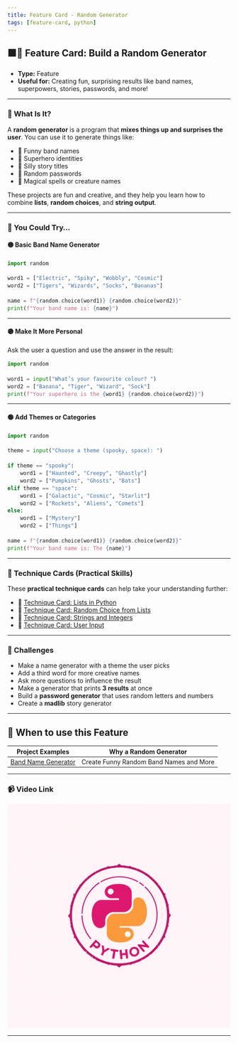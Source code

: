 ```yaml
---
title: Feature Card - Random Generator
tags: [feature-card, python]
---
```


## 🟩🐍 **Feature Card: Build a Random Generator**

- **Type:** Feature
- **Useful for:** Creating fun, surprising results like band names, superpowers, stories, passwords, and more!

---

### 🧠 What Is It?

A **random generator** is a program that **mixes things up and surprises the user**. You can use it to generate things like:

- 🎸 Funny band names
- 🦸 Superhero identities
- 📖 Silly story titles
- 🔐 Random passwords
- 🐉 Magical spells or creature names

These projects are fun and creative, and they help you learn how to combine **lists**, **random choices**, and **string output**.

---

### 🧪 You Could Try…

#### 🟡 Basic Band Name Generator

```python
import random

word1 = ["Electric", "Spiky", "Wobbly", "Cosmic"]
word2 = ["Tigers", "Wizards", "Socks", "Bananas"]

name = f"{random.choice(word1)} {random.choice(word2)}"
print(f"Your band name is: {name}")
```

---

#### 🟣 Make It More Personal

Ask the user a question and use the answer in the result:

```python
import random

word1 = input("What’s your favourite colour? ")
word2 = ["Banana", "Tiger", "Wizard", "Sock"]
print(f"Your superhero is the {word1} {random.choice(word2)}")
```

---

#### 🟢 Add Themes or Categories

```python
import random

theme = input("Choose a theme (spooky, space): ")

if theme == "spooky":
    word1 = ["Haunted", "Creepy", "Ghastly"]
    word2 = ["Pumpkins", "Ghosts", "Bats"]
elif theme == "space":
    word1 = ["Galactic", "Cosmic", "Starlit"]
    word2 = ["Rockets", "Aliens", "Comets"]
else:
    word1 = ["Mystery"]
    word2 = ["Things"]

name = f"{random.choice(word1)} {random.choice(word2)}"
print(f"Your band name is: The {name}")
```

---

### 🧰 Technique Cards (Practical Skills)

These **practical technique cards** can help take your understanding further:

- 🐍 [Technique Card: Lists in Python](../technique-cards-practical/lists-python-practical.md)
- 🐍 [Technique Card: Random Choice from Lists](../technique-cards-practical/random-choice-list-python-practical.md)
- 🐍 [Technique Card: Strings and Integers](../technique-cards-practical/str-int-python-practical.md)
- 🐍 [Technique Card: User Input](../technique-cards-practical/input-python-practical.md)

---

### 🔧 Challenges

- Make a name generator with a theme the user picks
- Add a third word for more creative names
- Ask more questions to influence the result
- Make a generator that prints **3 results** at once
- Build a **password generator** that uses random letters and numbers
- Create a **madlib** story generator

---

## 🎯 When to use this Feature

| **Project Examples**                                                          | **Why a Random Generator**              |
| ----------------------------------------------------------------------------- | --------------------------------------- |
| [Band Name Generator](../project-ideas/band-name-generator-python-project.md) | Create Funny Random Band Names and More |

---

### 📹 Video Link

[![Watch the video](../python.png)](https://www.youtube.com/watch?v=gbQ3L_sNtig)

---
